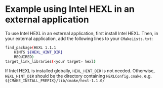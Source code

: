 # Example using Intel HEXL in an external application

To use Intel HEXL in an external application, first install Intel HEXL. Then, in your external application, add the following lines to your `CMakeLists.txt`:

```bash
find_package(HEXL 1.1.1
    HINTS ${HEXL_HINT_DIR}
    REQUIRED)
target_link_libraries(<your target> hexl)
```

If Intel HEXL is installed globally, `HEXL_HINT_DIR` is not needed. Otherwise, `HEXL_HINT_DIR` should be the directory containing  `HEXLConfig.cmake`, e.g. `${CMAKE_INSTALL_PREFIX}/lib/cmake/hexl-1.1.0/`
